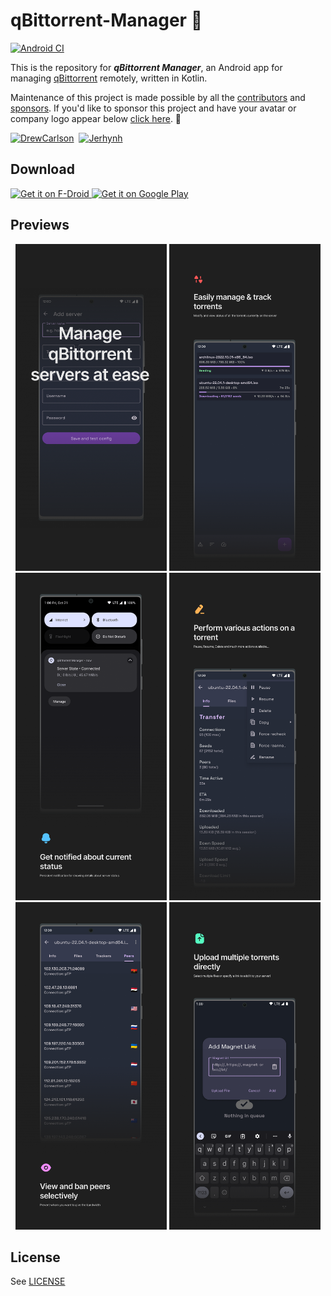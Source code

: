# qBittorrent-Manager 🚧

[![Android CI](https://github.com/Yash-Garg/qBittorrent-Manager/actions/workflows/develop_ci.yml/badge.svg?branch=develop)](https://github.com/Yash-Garg/qBittorrent-Manager/actions/workflows/develop_ci.yml)

This is the repository for **_qBittorrent Manager_**, an Android app for managing [qBittorrent](http://www.qbittorrent.org/) remotely, written in Kotlin.

<p>
 Maintenance of this project is made possible by all the <a href="https://github.com/Yash-Garg/qBittorrent-Manager/graphs/contributors">contributors</a> and <a href="https://github.com/sponsors/Yash-Garg">sponsors</a>. If you'd like to sponsor this project and have your avatar or company logo appear below <a href="https://github.com/sponsors/Yash-Garg">click here</a>. 💖
</p>

<p>
<a href="https://github.com/DrewCarlson"><img src="https://github.com/DrewCarlson.png" width="50px" alt="DrewCarlson" /></a>&nbsp;&nbsp;<a href="https://github.com/Jerhynh"><img src="https://github.com/Jerhynh.png" width="50px" alt="Jerhynh" /></a>&nbsp;&nbsp;
</p>


## Download

<a href="https://f-droid.org/packages/dev.yashgarg.qbit">
    <img src="https://fdroid.gitlab.io/artwork/badge/get-it-on.png"
      alt="Get it on F-Droid"
      height="80">
</a>

<a href="https://play.google.com/store/apps/details?id=dev.yashgarg.qbit">
  <img src="https://play.google.com/intl/en_us/badges/static/images/badges/en_badge_web_generic.png"
    alt="Get it on Google Play"
    height="80" />
</a>

## Previews

<p align="center">
  <img width="48%" src="art/screen-1.png">
  <img width="48%" src="art/screen-2.png">
  <img width="48%" src="art/screen-3.png">
  <img width="48%" src="art/screen-4.png">
  <img width="48%" src="art/screen-5.png">
  <img width="48%" src="art/screen-6.png">
</p>

## License

See [LICENSE](LICENSE.txt)
